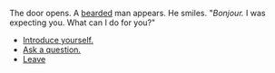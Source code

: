 The door opens. A [bearded](beard) man appears. He smiles. "_Bonjour._ I was expecting you. What can I do for you?"

- [Introduce yourself.](introduce.md)
- [Ask a question.](question.md)
- [Leave](leave.md)
